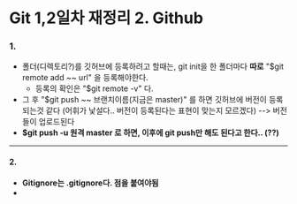 # Git 1,2일차 재정리 2. Github

### 1. 

- 폴더(디렉토리?)를 깃허브에 등록하려고 할때는, git init을 한 폴더마다 **따로** "$git remote add ~~ url" 을 등록해야한다.
  - 등록의 확인은 "$git remote -v" 다.
- 그 후 "$git push ~~ 브랜치이름(지금은 master)" 를 하면 깃허브에 버전이 등록되는것 같다 (어휘가 낯설다.. 버전이 등록된다는 표현이 맞는지 모르겠다) --> 버전들이 업로드된다
- **$git push -u 원격 master 로 하면, 이후에 git push만 해도 된다고 한다.. (??)**

***



#### 2.

- **Gitignore는 .gitignore다. 점을 붙여야됨**
- 
